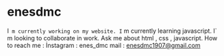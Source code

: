 # enesdmc

I` m currently working on my website.
I` m currently learning javascript.
I` m looking to collaborate in work.
Ask me about html , css , javascript.
How to reach me : 
  İnstagram : enes_dmc
  mail : enesdmc1907@gmail.com

